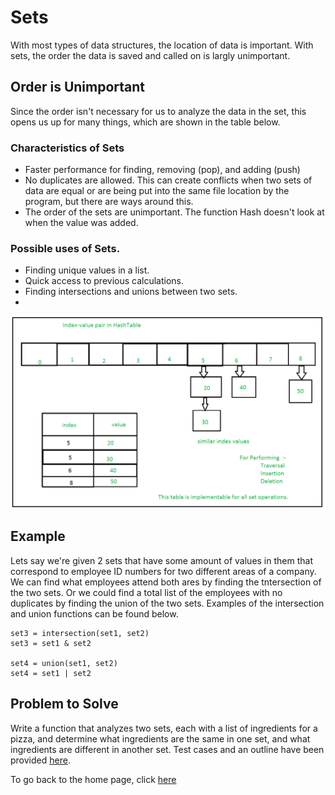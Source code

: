 # Sets
With most types of data structures, the location of data is important. With sets, the order the data is saved and called on is largly unimportant.

## Order is Unimportant
Since the order isn't necessary for us to analyze the data in the set, this opens us up for many things, which are shown in the table below.

### Characteristics of Sets
* Faster performance for finding, removing (pop), and adding (push)
* No duplicates are allowed. This can create conflicts when two sets of data are equal or are being put into the same file location by the program, but there are ways around this.
* The order of the sets are unimportant. The function Hash doesn't look at when the value was added.

### Possible uses of Sets.
* Finding unique values in a list.
* Quick access to previous calculations.
* Finding intersections and unions between two sets.
* 
![](https://github.com/PaulMcB1234/CSE212_Final_Project_Paul_McBride/blob/main/Picture%20Set.jpg)

## Example
Lets say we're given 2 sets that have some amount of values in them that correspond to employee ID numbers for two different areas of a company. We can find what employees attend both ares by finding the tntersection of the two sets. Or we could find a total list of the employees with no duplicates by finding the union of the two sets. Examples of the intersection and union functions can be found below.
~~~
set3 = intersection(set1, set2)
set3 = set1 & set2

set4 = union(set1, set2)
set4 = set1 | set2
~~~

## Problem to Solve
Write a function that analyzes two sets, each with a list of ingredients for a pizza, and determine what ingredients are the same in one set, and what ingredients are different in another set. Test cases and an outline have been provided [here](https://github.com/PaulMcB1234/CSE212_Final_Project_Paul_McBride/blob/main/Pizza_Ingredients).


To go back to the home page, click [here](https://github.com/PaulMcB1234/CSE212_Final_Project_Paul_McBride/blob/main/0-Welcome.md)
